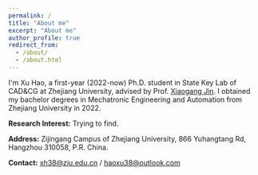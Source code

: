 ```yaml
---
permalink: /
title: "About me"
excerpt: "About me"
author_profile: true
redirect_from: 
  - /about/
  - /about.html
---
```


I'm Xu Hao, a first-year (2022-now) Ph.D. student in State Key Lab of CAD&CG at Zhejiang University, advised by Prof. [Xiaogang Jin](http://www.cad.zju.edu.cn/home/jin). I obtained my bachelor degrees in Mechatronic Engineering and Automation from Zhejiang University in 2022.

**Research Interest:** Trying to find.

**Address:** Zijingang Campus of Zhejiang University, 866 Yuhangtang Rd, Hangzhou 310058, P.R. China.

**Contact:** [xh38@zju.edu.cn](mailto:xh38@zju.edu.cn) / [haoxu38@outlook.com](mailto:haoxu38@outlook.com)


